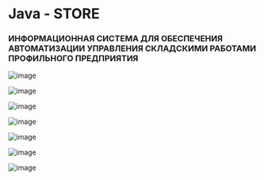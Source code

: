 # Java - STORE

<!-- <h3>This file is under development. Give me some time, I'll finish it<h3> -->
  
  ### ИНФОРМАЦИОННАЯ СИСТЕМА ДЛЯ ОБЕСПЕЧЕНИЯ АВТОМАТИЗАЦИИ УПРАВЛЕНИЯ СКЛАДСКИМИ РАБОТАМИ ПРОФИЛЬНОГО ПРЕДПРИЯТИЯ
  
  
<!-- <img width="465" alt="image" src="https://user-images.githubusercontent.com/79594454/223082982-95e5e781-9e52-40cd-ac56-25f706d5eef4.png"> -->
  
![image](https://user-images.githubusercontent.com/79594454/223082982-95e5e781-9e52-40cd-ac56-25f706d5eef4.png)

  ![image](https://user-images.githubusercontent.com/79594454/223083091-630b4fa5-79a3-49b5-9aa7-09849a3e0dc0.png)

  ![image](https://user-images.githubusercontent.com/79594454/223083135-d94ea1e5-e79e-42b2-901d-816812a86e2a.png)
  
  ![image](https://user-images.githubusercontent.com/79594454/223083275-915fc969-b88f-4584-b1ff-7515a55739b5.png)

  ![image](https://user-images.githubusercontent.com/79594454/223083318-f026c564-8c76-4ce5-b111-326d2d069496.png)

  
  ![image](https://user-images.githubusercontent.com/79594454/223083374-5846d36e-4b00-46c4-b69f-153d06e10295.png)

  ![image](https://user-images.githubusercontent.com/79594454/223083447-157172eb-cdce-4519-a890-b2441fad9d42.png)


